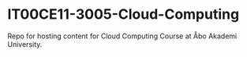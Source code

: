 # IT00CE11-3005-Cloud-Computing
Repo for hosting content for Cloud Computing Course at Åbo Akademi University.
